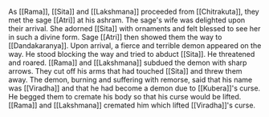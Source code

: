 As [[Rama]], [[Sita]] and [[Lakshmana]] proceeded from [[Chitrakuta]], they met the sage [[Atri]] at his ashram. The sage's wife was delighted upon their arrival. She adorned [[Sita]] with ornaments and felt blessed to see her in such a divine form. Sage [[Atri]] then showed them the way to [[Dandakaranya]]. Upon arrival, a fierce and terrible demon appeared on the way. He stood blocking the way and tried to abduct [[Sita]]. He threatened and roared. [[Rama]] and [[Lakshmana]] subdued the demon with sharp arrows. They cut off his arms that had touched [[Sita]] and threw them away. The demon, burning and suffering with remorse, said that his name was [[Viradha]] and that he had become a demon due to [[Kubera]]'s curse. He begged them to cremate his body so that his curse would be lifted. [[Rama]] and [[Lakshmana]] cremated him which lifted [[Viradha]]'s curse.